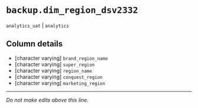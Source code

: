 # `backup.dim_region_dsv2332`
`analytics_uat` | `analytics`

## Column details
* [character varying] `brand_region_name`
* [character varying] `super_region`
* [character varying] `region_name`
* [character varying] `conquest_region`
* [character varying] `marketing_region`

-------------------------------------------------------------------------------
*Do not make edits above this line.*
